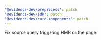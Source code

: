 ```yaml
---
'@evidence-dev/preprocess': patch
'@evidence-dev/sdk': patch
'@evidence-dev/core-components': patch
---
```


Fix source query triggering HMR on the page
